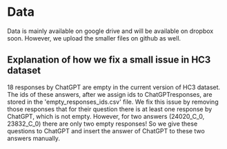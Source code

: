 # Data
Data is mainly available on google drive and will be available on dropbox soon. However, we upload the smaller files on github as well.

## Explanation of how we fix a small issue in HC3 dataset

18 responses by ChatGPT are empty in the current version of HC3 dataset. The ids of these answers, after we assign ids to ChatGPTresponses, are stored in the 'empty_responses_ids.csv' file. We fix this issue by removing those responses that for their question there is at least one response by ChatGPT, which is not empty. However, for two answers (24020_C_0, 23832_C_0) there are only two empty responses! So we give these questions to ChatGPT and insert the answer of ChatGPT to these two answers manually.

<!-- 
### Update March 23th, 2023:
Apparently, in the HC3 dataset, there are some queries for them there is no response generated by ChatGPT. We fix this issue in our ChatGPT-RetrievalQA dataset soon! 
Example of this issue: there is no response by ChatGPT for query id 8172 in the collection_C file. For 455 queries out of 24322 queries (~1.8%), this problem exits. The ids of queries are in `queries_for_those_there_is_no_response_by_chatgpt_in_HC3_dataset.csv` file.
 -->
